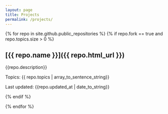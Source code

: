 ```yaml
---
layout: page
title: Projects
permalink: /projects/
---
```


{% for repo in site.github.public_repositories %}
{% if repo.fork == true and repo.topics.size > 0 %}



## [{{ repo.name }}]({{ repo.html_url }})

{{repo.description}}

Topics: {{ repo.topics | array_to_sentence_string}}

Last updated: {{repo.updated_at | date_to_string}}

{% endif %}

{% endfor %}
